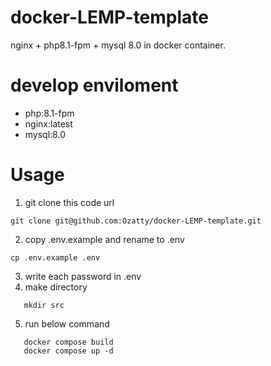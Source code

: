 # docker-LEMP-template
nginx + php8.1-fpm + mysql 8.0 in docker container. 


# develop enviloment
- php:8.1-fpm  
- nginx:latest  
- mysql:8.0  


# Usage
1. git clone this code url
~~~
git clone git@github.com:Ozatty/docker-LEMP-template.git
~~~
2. copy .env.example and rename to .env
~~~
cp .env.example .env
~~~
3. write each password in .env
4. make directory
~~~
   mkdir src
~~~
5. run below command  
~~~
   docker compose build  
   docker compose up -d  
~~~
